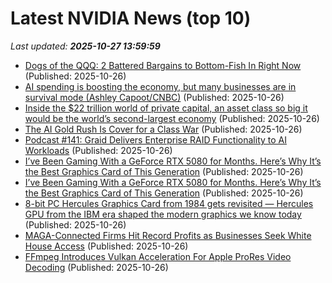 # Latest NVIDIA News (top 10)
_Last updated: **2025-10-27 13:59:59**_

- [Dogs of the QQQ: 2 Battered Bargains to Bottom-Fish In Right Now](https://biztoc.com/x/faaa714e2dac431e) (Published: 2025-10-26)
- [AI spending is boosting the economy, but many businesses are in survival mode (Ashley Capoot/CNBC)](https://www.memeorandum.com/251026/p12) (Published: 2025-10-26)
- [Inside the $22 trillion world of private capital, an asset class so big it would be the world’s second-largest economy](https://fortune.com/2025/10/26/what-is-private-capital-credit-22-trillion-industry-equity-debt/) (Published: 2025-10-26)
- [The AI Gold Rush Is Cover for a Class War](https://jacobin.com/2025/10/artificial-intelligence-big-tech-labor/) (Published: 2025-10-26)
- [Podcast #141: Graid Delivers Enterprise RAID Functionality to AI Workloads](https://www.storagereview.com/podcast/podcast-141-graid-delivers-enterprise-raid-functionality-to-ai-workloads) (Published: 2025-10-26)
- [I’ve Been Gaming With a GeForce RTX 5080 for Months. Here’s Why It’s the Best Graphics Card of This Generation](https://uk.pcmag.com/graphics-cards/160926/ive-been-gaming-with-a-geforce-rtx-5080-for-months-heres-why-its-the-best-graphics-card-of-this-gene) (Published: 2025-10-26)
- [I’ve Been Gaming With a GeForce RTX 5080 for Months. Here’s Why It’s the Best Graphics Card of This Generation](https://me.pcmag.com/en/graphics-cards/33112/ive-been-gaming-with-a-geforce-rtx-5080-for-months-heres-why-its-the-best-graphics-card-of-this-gene) (Published: 2025-10-26)
- [8-bit PC Hercules Graphics Card from 1984 gets revisited — Hercules GPU from the IBM era shaped the modern graphics we know today](https://www.tomshardware.com/pc-components/gpus/8-bit-pc-hercules-graphics-card-from-1984-gets-revisited-learn-how-a-hercules-gpu-from-the-ibm-era-shaped-the-modern-graphics-we-know-today) (Published: 2025-10-26)
- [MAGA-Connected Firms Hit Record Profits as Businesses Seek White House Access](https://www.ibtimes.com/maga-connected-firms-hit-record-profits-businesses-seek-white-house-access-3788435) (Published: 2025-10-26)
- [FFmpeg Introduces Vulkan Acceleration For Apple ProRes Video Decoding](https://www.phoronix.com/news/Vulkan-Apple-ProRes-Decode) (Published: 2025-10-26)
